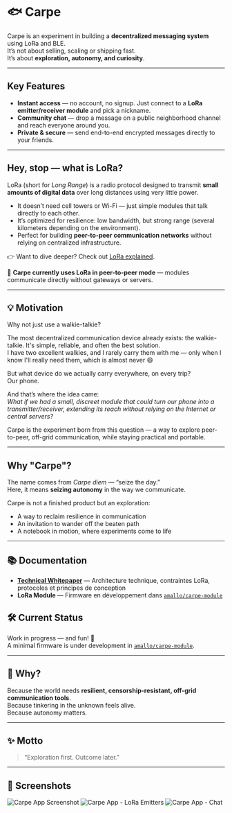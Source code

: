 # 🐟 Carpe

Carpe is an experiment in building a **decentralized messaging system** using LoRa and BLE.  
It’s not about selling, scaling or shipping fast.  
It’s about **exploration, autonomy, and curiosity**.

---

## Key Features

- **Instant access** — no account, no signup. Just connect to a **LoRa emitter/receiver module** and pick a nickname.  
- **Community chat** — drop a message on a public neighborhood channel and reach everyone around you.  
- **Private & secure** — send end-to-end encrypted messages directly to your friends.  
---


## Hey, stop — what is LoRa?  

LoRa (short for *Long Range*) is a radio protocol designed to transmit **small amounts of digital data** over long distances using very little power.  

- It doesn’t need cell towers or Wi-Fi — just simple modules that talk directly to each other.  
- It’s optimized for resilience: low bandwidth, but strong range (several kilometers depending on the environment).  
- Perfect for building **peer-to-peer communication networks** without relying on centralized infrastructure.  

👉 Want to dive deeper? Check out [LoRa explained](https://www.thethingsnetwork.org/docs/lorawan/what-is-lorawan/).  

📡 **Carpe currently uses LoRa in peer-to-peer mode** — modules communicate directly without gateways or servers.  

---

## 💡 Motivation

Why not just use a walkie-talkie?  

The most decentralized communication device already exists: the walkie-talkie. It's simple, reliable, and often the best solution.  
I have two excellent walkies, and I rarely carry them with me — only when I know I'll really need them, which is almost never 😄  

But what device do we actually carry everywhere, on every trip?  
Our phone.  

And that’s where the idea came:  
*What if we had a small, discreet module that could turn our phone into a transmitter/receiver, extending its reach without relying on the Internet or central servers?*  

Carpe is the experiment born from this question — a way to explore peer-to-peer, off-grid communication, while staying practical and portable.


---


## Why "Carpe"?  

The name comes from *Carpe diem* — “seize the day.”  
Here, it means **seizing autonomy** in the way we communicate.  

Carpe is not a finished product but an exploration:  
- A way to reclaim resilience in communication  
- An invitation to wander off the beaten path  
- A notebook in motion, where experiments come to life  

---

## 📚 Documentation

- **[Technical Whitepaper](CARPEAPP_WHITEPAPER.md)** — Architecture technique, contraintes LoRa, protocoles et principes de conception
- **LoRa Module** — Firmware en développement dans [`amallo/carpe-module`](https://github.com/amallo/carpe-module)

## 🛠️ Current Status

Work in progress — and fun! 🎉  
A minimal firmware is under development in [`amallo/carpe-module`](https://github.com/amallo/carpe-module).

---

## 🤔 Why?

Because the world needs **resilient, censorship-resistant, off-grid communication tools**.  
Because tinkering in the unknown feels alive.  
Because autonomy matters. 

---

## ✨ Motto

> “Exploration first. Outcome later.”

---

## 📱 Screenshots

![Carpe App Screenshot](IMG_0822.png)
![Carpe App - LoRa Emitters](IMG_8B3A372072DC-1.jpeg)
![Carpe App - Chat](IMG_6C6961C875BC-1.jpeg)

